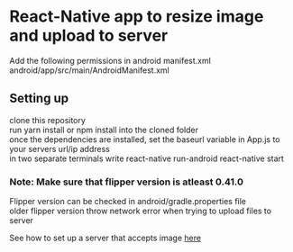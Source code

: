 # React-Native app to resize image and upload to server  

Add the following permissions in android manifest.xml  
android/app/src/main/AndroidManifest.xml  
<uses-permission android:name="android.permission.CAMERA" />
<uses-permission android:name="android.permission.WRITE_EXTERNAL_STORAGE" />

## Setting up  

clone this repository  
run yarn install or npm install into the cloned folder  
once the dependencies are installed, set the baseurl variable in App.js to your servers url/ip address  
in two separate terminals write
react-native run-android
react-native start

### Note: Make sure that flipper version is atleast 0.41.0  

Flipper version can be checked in android/gradle.properties file  
older flipper version throw network error when trying to upload files to server  

See how to set up a server that accepts image [here](https://github.com/shrynshJn/)